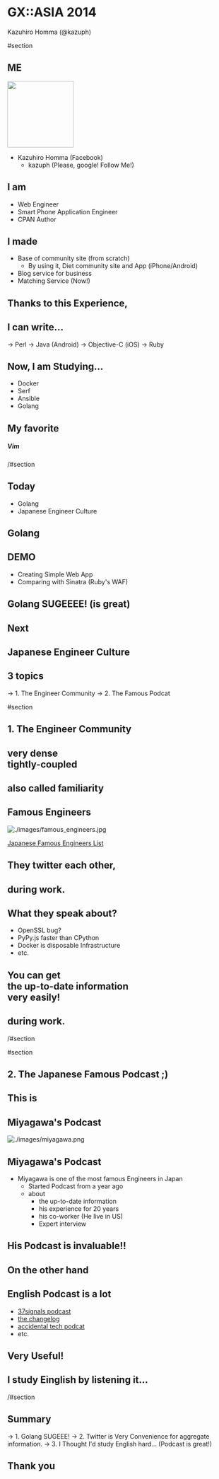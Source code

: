 # GX::ASIA 2014

Kazuhiro Homma (@kazuph)

#section

## ME

<img style="width:150px;height:150px;float: bottom" src="./images/kazuph.png"/>

- Kazuhiro Homma (Facebook)
    - kazuph (Please, google! Follow Me!)

## I am

- Web Engineer
- Smart Phone Application Engineer
- CPAN Author

## I made

- Base of community site (from scratch)
    - By using it, Diet community site and App (iPhone/Android)
- Blog service for business
- Matching Service (Now!)

## Thanks to this Experience,

## I can write...

-> Perl
-> Java (Android)
-> Objective-C (iOS)
-> Ruby

## Now, I am Studying...

- Docker
- Serf
- Ansible
- Golang

## My favorite

##### Vim

/#section

## Today

- Golang
- Japanese Engineer Culture

## Golang

## DEMO

- Creating Simple Web App
- Comparing with Sinatra (Ruby's WAF)

## Golang SUGEEEE! (is great)

## Next

## Japanese Engineer Culture

## 3 topics

-> 1. The Engineer Community
-> 2. The Famous Podcat

#section

## 1. The Engineer Community

## very dense<br />tightly-coupled

## also called familiarity

## Famous Engineers

![./images/famous_engineers.jpg](./images/famous_engineers.jpg)

[Japanese Famous Engineers List](http://d.hatena.ne.jp/ishikawam/20111024/p1)

## They twitter each other,
## during work.

## What they speak about?

- OpenSSL bug?
- PyPy.js faster than CPython
- Docker is disposable Infrastructure
- etc.

## You can get <br />the up-to-date information<br /> very easily!
## during work.

/#section

#section

## 2. The Japanese Famous Podcast ;)

## This is

## Miyagawa's Podcast

![./images/miyagawa.png](./images/miyagawa.png)

## Miyagawa's Podcast

- Miyagawa is one of the most famous Engineers in Japan
    - Started Podcast from a year ago
    - about
        - the up-to-date information
        - his experience for 20 years
        - his co-worker (He live in US)
        - Expert interview

## His Podcast is invaluable!!

## On the other hand

## English Podcast is a lot

- [37signals podcast](http://37signals.com/podcast)
- [the changelog](http://thechangelog.com/)
- [accidental tech podcat](http://atp.fm/)
- etc.


## Very Useful!

## I study Einglish by listening it...

/#section

## Summary

-> 1. Golang SUGEEE!
-> 2. Twitter is Very Convenience for aggregate information.
-> 3. I Thought I'd study English hard... (Podcast is great!)

## Thank you

